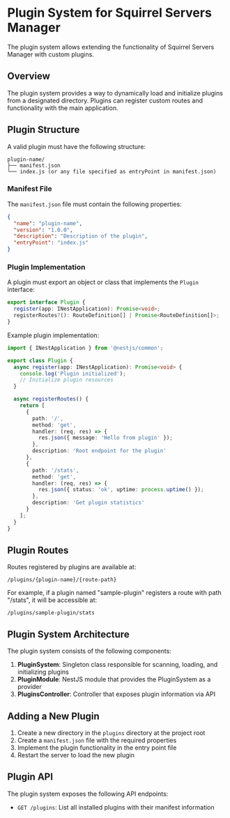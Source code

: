 # Plugin System for Squirrel Servers Manager

The plugin system allows extending the functionality of Squirrel Servers Manager with custom plugins.

## Overview

The plugin system provides a way to dynamically load and initialize plugins from a designated directory. Plugins can register custom routes and functionality with the main application.

## Plugin Structure

A valid plugin must have the following structure:

```
plugin-name/
├── manifest.json
└── index.js (or any file specified as entryPoint in manifest.json)
```

### Manifest File

The `manifest.json` file must contain the following properties:

```json
{
  "name": "plugin-name",
  "version": "1.0.0",
  "description": "Description of the plugin",
  "entryPoint": "index.js"
}
```

### Plugin Implementation

A plugin must export an object or class that implements the `Plugin` interface:

```typescript
export interface Plugin {
  register(app: INestApplication): Promise<void>;
  registerRoutes?(): RouteDefinition[] | Promise<RouteDefinition[]>;
}
```

Example plugin implementation:

```typescript
import { INestApplication } from '@nestjs/common';

export class Plugin {
  async register(app: INestApplication): Promise<void> {
    console.log('Plugin initialized');
    // Initialize plugin resources
  }

  async registerRoutes() {
    return [
      {
        path: '/',
        method: 'get',
        handler: (req, res) => {
          res.json({ message: 'Hello from plugin' });
        },
        description: 'Root endpoint for the plugin'
      },
      {
        path: '/stats',
        method: 'get',
        handler: (req, res) => {
          res.json({ status: 'ok', uptime: process.uptime() });
        },
        description: 'Get plugin statistics'
      }
    ];
  }
}
```

## Plugin Routes

Routes registered by plugins are available at:

```
/plugins/{plugin-name}/{route-path}
```

For example, if a plugin named "sample-plugin" registers a route with path "/stats", it will be accessible at:

```
/plugins/sample-plugin/stats
```

## Plugin System Architecture

The plugin system consists of the following components:

1. **PluginSystem**: Singleton class responsible for scanning, loading, and initializing plugins
2. **PluginModule**: NestJS module that provides the PluginSystem as a provider
3. **PluginsController**: Controller that exposes plugin information via API

## Adding a New Plugin

1. Create a new directory in the `plugins` directory at the project root
2. Create a `manifest.json` file with the required properties
3. Implement the plugin functionality in the entry point file
4. Restart the server to load the new plugin

## Plugin API

The plugin system exposes the following API endpoints:

- `GET /plugins`: List all installed plugins with their manifest information 